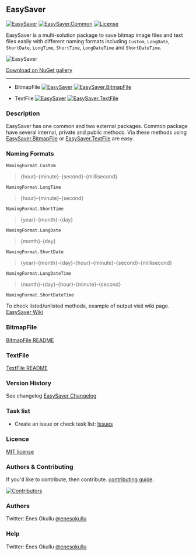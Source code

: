## EasySaver
[![EasySaver](https://img.shields.io/nuget/v/EasySaver.Common.svg)](https://www.nuget.org/packages/EasySaver.Common/) [![EasySaver.Common](https://img.shields.io/nuget/dt/EasySaver.Common.svg)](https://www.nuget.org/packages/EasySaver.Common/) [![License](https://img.shields.io/github/license/meokullu/EasySaver.svg)](https://github.com/meokullu/EasySaver/blob/master/LICENSE)

EasySaver is a multi-solution package to save bitmap image files and text files easily with different naming formats including `Custom`, `LongDate`, `ShortDate`, `LongTime`, `ShortTime`, `LongDateTime` and `ShortDateTime`.

![EasySaver](https://github.com/meokullu/EasySaver/assets/4971757/8e11e803-36ce-4dfc-a04d-b1251caefd00)

[Download on NuGet gallery](https://www.nuget.org/packages/EasySaver/)

***
* BitmapFile
[![EasySaver](https://img.shields.io/nuget/v/EasySaver.BitmapFile.svg)](https://www.nuget.org/packages/EasySaver.BitmapFile/) [![EasySaver.BitmapFile](https://img.shields.io/nuget/dt/EasySaver.BitmapFile.svg)](https://www.nuget.org/packages/EasySaver.BitmapFile/)

* TextFile
[![EasySaver](https://img.shields.io/nuget/v/EasySaver.TextFile.svg)](https://www.nuget.org/packages/EasySaver.TextFile/) [![EasySaver.TextFile](https://img.shields.io/nuget/dt/EasySaver.TextFile.svg)](https://www.nuget.org/packages/EasySaver.TextFile/)

### Description

EasySaver has one common and two external packages. Common package have several internal, private and public methods. Via these methods using [EasySaver.BitmapFile](https://github.com/meokullu/EasySaver/tree/master/EasySaver.BitmapFile) or [EasySaver.TextFile](https://github.com/meokullu/EasySaver/tree/master/EasySaver.TextFile) are easy.

### Naming Formats

```
NamingFormat.Custom
```

> {hour}-{minute}-{second}-{millisecond}
```
NamingFormat.LongTime
```

> {hour}-{minute}-{second}
```
NamingFormat.ShortTime
```

> {year}-{month}-{day}
```
NamingFormat.LongDate
```

> {month}-{day}
```
NamingFormat.ShortDate
```

> {year}-{month}-{day}-{hour}-{minute}-{second}-{millisecond}
```
NamingFormat.LongDateTime
```

> {month}-{day}-{hour}-{minute}-{second}
```
NamingFormat.ShortDateTime
```

To check listed/unlisted methods, example of output visit wiki page. [EasySaver Wiki](https://github.com/meokullu/EasySaver/wiki)

### BitmapFile
[BitmapFile README](https://github.com/meokullu/EasySaver/tree/master/EasySaver.BitmapFile/README.md)

### TextFile
[TextFile README](https://github.com/meokullu/EasySaver/tree/master/EasySaver.TextFile/README.md)

### Version History
See changelog [EasySaver Changelog](https://github.com/meokullu/EasySaver/blob/master/CHANGELOG.md)

### Task list
* Create an issue or check task list: [Issues](https://github.com/meokullu/EasySaver/issues)

### Licence
[MIT license](https://github.com/meokullu/EasySaver/blob/master/LICENSE)

### Authors & Contributing

If you'd like to contribute, then contribute. [contributing guide](https://github.com/meokullu/EasySaver/blob/master/CONTRIBUTING.md).

[![Contributors](https://contrib.rocks/image?repo=meokullu/EasySaver)](https://github.com/meokullu/EasySaver/graphs/contributors)

### Authors
Twitter: Enes Okullu [@enesokullu](https://twitter.com/EnesOkullu)

### Help
Twitter: Enes Okullu [@enesokullu](https://twitter.com/EnesOkullu)
